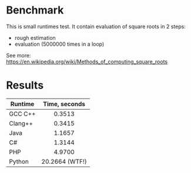 # Benchmark

This is small runtimes test. It contain evaluation of square roots in 2 steps:
* rough estimation
* evaluation (5000000 times in a loop)

See more: https://en.wikipedia.org/wiki/Methods_of_computing_square_roots

# Results

| Runtime       | Time, seconds |
| ------------- |:-------------:|
| GCC C++       | 0.3513        |
| Clang++       | 0.3415        |
| Java          | 1.1657        |
| C#            | 1.3144        |
| PHP           | 4.9700        |
| Python        | 20.2664 (WTF!)|
